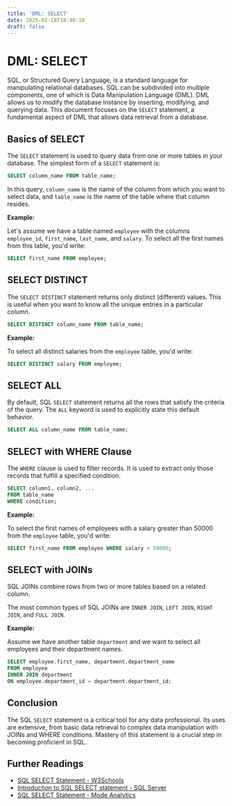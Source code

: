```yaml
---
title: 'DML: SELECT'
date: 2025-02-18T18:40:10
draft: false
---
```


# DML: SELECT

SQL, or Structured Query Language, is a standard language for manipulating relational databases. SQL can be subdivided into multiple components, one of which is Data Manipulation Language (DML). DML allows us to modify the database instance by inserting, modifying, and querying data. This document focuses on the `SELECT` statement, a fundamental aspect of DML that allows data retrieval from a database.

## Basics of SELECT

The `SELECT` statement is used to query data from one or more tables in your database. The simplest form of a `SELECT` statement is:

```sql
SELECT column_name FROM table_name;
```

In this query, `column_name` is the name of the column from which you want to select data, and `table_name` is the name of the table where that column resides.

**Example:**

Let's assume we have a table named `employee` with the columns `employee_id`, `first_name`, `last_name`, and `salary`. To select all the first names from this table, you'd write:

```sql
SELECT first_name FROM employee;
```

## SELECT DISTINCT

The `SELECT DISTINCT` statement returns only distinct (different) values. This is useful when you want to know all the unique entries in a particular column.

```sql
SELECT DISTINCT column_name FROM table_name;
```

**Example:**

To select all distinct salaries from the `employee` table, you'd write:

```sql
SELECT DISTINCT salary FROM employee;
```

## SELECT ALL

By default, SQL `SELECT` statement returns all the rows that satisfy the criteria of the query. The `ALL` keyword is used to explicitly state this default behavior.

```sql
SELECT ALL column_name FROM table_name;
```

## SELECT with WHERE Clause

The `WHERE` clause is used to filter records. It is used to extract only those records that fulfill a specified condition.

```sql
SELECT column1, column2, ...
FROM table_name
WHERE condition;
```

**Example:**

To select the first names of employees with a salary greater than 50000 from the `employee` table, you'd write:

```sql
SELECT first_name FROM employee WHERE salary > 50000;
```

## SELECT with JOINs

SQL JOINs combine rows from two or more tables based on a related column.

The most common types of SQL JOINs are `INNER JOIN`, `LEFT JOIN`, `RIGHT JOIN`, and `FULL JOIN`.

**Example:**

Assume we have another table `department` and we want to select all employees and their department names.

```sql
SELECT employee.first_name, department.department_name
FROM employee
INNER JOIN department
ON employee.department_id = department.department_id;
```

## Conclusion

The SQL `SELECT` statement is a critical tool for any data professional. Its uses are extensive, from basic data retrieval to complex data manipulation with JOINs and WHERE conditions. Mastery of this statement is a crucial step in becoming proficient in SQL.

## Further Readings

- [SQL SELECT Statement - W3Schools](https://www.w3schools.com/sql/sql_select.asp)
- [Introduction to SQL SELECT statement - SQL Server](https://docs.microsoft.com/en-us/sql/t-sql/queries/select-transact-sql)
- [SQL SELECT Statement - Mode Analytics](https://mode.com/sql-tutorial/sql-select-statement/)
